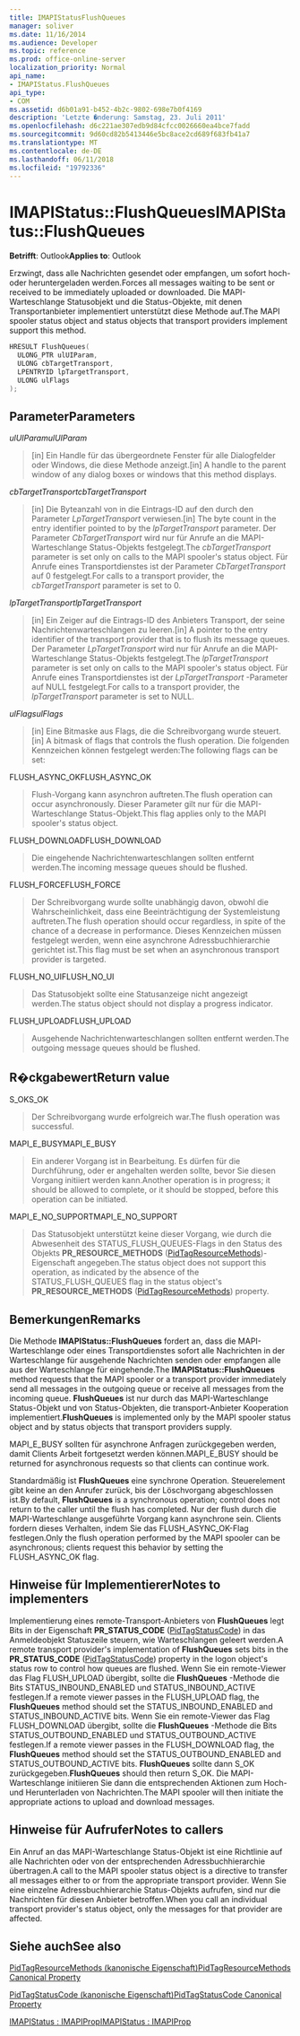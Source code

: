```yaml
---
title: IMAPIStatusFlushQueues
manager: soliver
ms.date: 11/16/2014
ms.audience: Developer
ms.topic: reference
ms.prod: office-online-server
localization_priority: Normal
api_name:
- IMAPIStatus.FlushQueues
api_type:
- COM
ms.assetid: d6b01a91-b452-4b2c-9802-698e7b0f4169
description: 'Letzte �nderung: Samstag, 23. Juli 2011'
ms.openlocfilehash: d6c221ae307edb9d84cfcc0026660ea4bce7fadd
ms.sourcegitcommit: 9d60cd82b5413446e5bc8ace2cd689f683fb41a7
ms.translationtype: MT
ms.contentlocale: de-DE
ms.lasthandoff: 06/11/2018
ms.locfileid: "19792336"
---
```

# <a name="imapistatusflushqueues"></a><span data-ttu-id="59e23-103">IMAPIStatus::FlushQueues</span><span class="sxs-lookup"><span data-stu-id="59e23-103">IMAPIStatus::FlushQueues</span></span>

  
  
<span data-ttu-id="59e23-104">**Betrifft**: Outlook</span><span class="sxs-lookup"><span data-stu-id="59e23-104">**Applies to**: Outlook</span></span> 
  
<span data-ttu-id="59e23-105">Erzwingt, dass alle Nachrichten gesendet oder empfangen, um sofort hoch- oder heruntergeladen werden.</span><span class="sxs-lookup"><span data-stu-id="59e23-105">Forces all messages waiting to be sent or received to be immediately uploaded or downloaded.</span></span> <span data-ttu-id="59e23-106">Die MAPI-Warteschlange Statusobjekt und die Status-Objekte, mit denen Transportanbieter implementiert unterstützt diese Methode auf.</span><span class="sxs-lookup"><span data-stu-id="59e23-106">The MAPI spooler status object and status objects that transport providers implement support this method.</span></span>
  
```cpp
HRESULT FlushQueues(
  ULONG_PTR ulUIParam,
  ULONG cbTargetTransport,
  LPENTRYID lpTargetTransport,
  ULONG ulFlags
);
```

## <a name="parameters"></a><span data-ttu-id="59e23-107">Parameter</span><span class="sxs-lookup"><span data-stu-id="59e23-107">Parameters</span></span>

 <span data-ttu-id="59e23-108">_ulUIParam_</span><span class="sxs-lookup"><span data-stu-id="59e23-108">_ulUIParam_</span></span>
  
> <span data-ttu-id="59e23-109">[in] Ein Handle für das übergeordnete Fenster für alle Dialogfelder oder Windows, die diese Methode anzeigt.</span><span class="sxs-lookup"><span data-stu-id="59e23-109">[in] A handle to the parent window of any dialog boxes or windows that this method displays.</span></span>
    
 <span data-ttu-id="59e23-110">_cbTargetTransport_</span><span class="sxs-lookup"><span data-stu-id="59e23-110">_cbTargetTransport_</span></span>
  
> <span data-ttu-id="59e23-111">[in] Die Byteanzahl von in die Eintrags-ID auf den durch den Parameter _LpTargetTransport_ verwiesen.</span><span class="sxs-lookup"><span data-stu-id="59e23-111">[in] The byte count in the entry identifier pointed to by the  _lpTargetTransport_ parameter.</span></span> <span data-ttu-id="59e23-112">Der Parameter _CbTargetTransport_ wird nur für Anrufe an die MAPI-Warteschlange Status-Objekts festgelegt.</span><span class="sxs-lookup"><span data-stu-id="59e23-112">The  _cbTargetTransport_ parameter is set only on calls to the MAPI spooler's status object.</span></span> <span data-ttu-id="59e23-113">Für Anrufe eines Transportdienstes ist der Parameter _CbTargetTransport_ auf 0 festgelegt.</span><span class="sxs-lookup"><span data-stu-id="59e23-113">For calls to a transport provider, the  _cbTargetTransport_ parameter is set to 0.</span></span> 
    
 <span data-ttu-id="59e23-114">_lpTargetTransport_</span><span class="sxs-lookup"><span data-stu-id="59e23-114">_lpTargetTransport_</span></span>
  
> <span data-ttu-id="59e23-115">[in] Ein Zeiger auf die Eintrags-ID des Anbieters Transport, der seine Nachrichtenwarteschlangen zu leeren.</span><span class="sxs-lookup"><span data-stu-id="59e23-115">[in] A pointer to the entry identifier of the transport provider that is to flush its message queues.</span></span> <span data-ttu-id="59e23-116">Der Parameter _LpTargetTransport_ wird nur für Anrufe an die MAPI-Warteschlange Status-Objekts festgelegt.</span><span class="sxs-lookup"><span data-stu-id="59e23-116">The  _lpTargetTransport_ parameter is set only on calls to the MAPI spooler's status object.</span></span> <span data-ttu-id="59e23-117">Für Anrufe eines Transportdienstes ist der _LpTargetTransport_ -Parameter auf NULL festgelegt.</span><span class="sxs-lookup"><span data-stu-id="59e23-117">For calls to a transport provider, the  _lpTargetTransport_ parameter is set to NULL.</span></span> 
    
 <span data-ttu-id="59e23-118">_ulFlags_</span><span class="sxs-lookup"><span data-stu-id="59e23-118">_ulFlags_</span></span>
  
> <span data-ttu-id="59e23-119">[in] Eine Bitmaske aus Flags, die die Schreibvorgang wurde steuert.</span><span class="sxs-lookup"><span data-stu-id="59e23-119">[in] A bitmask of flags that controls the flush operation.</span></span> <span data-ttu-id="59e23-120">Die folgenden Kennzeichen können festgelegt werden:</span><span class="sxs-lookup"><span data-stu-id="59e23-120">The following flags can be set:</span></span>
    
<span data-ttu-id="59e23-121">FLUSH_ASYNC_OK</span><span class="sxs-lookup"><span data-stu-id="59e23-121">FLUSH_ASYNC_OK</span></span> 
  
> <span data-ttu-id="59e23-122">Flush-Vorgang kann asynchron auftreten.</span><span class="sxs-lookup"><span data-stu-id="59e23-122">The flush operation can occur asynchronously.</span></span> <span data-ttu-id="59e23-123">Dieser Parameter gilt nur für die MAPI-Warteschlange Status-Objekt.</span><span class="sxs-lookup"><span data-stu-id="59e23-123">This flag applies only to the MAPI spooler's status object.</span></span> 
    
<span data-ttu-id="59e23-124">FLUSH_DOWNLOAD</span><span class="sxs-lookup"><span data-stu-id="59e23-124">FLUSH_DOWNLOAD</span></span> 
  
> <span data-ttu-id="59e23-125">Die eingehende Nachrichtenwarteschlangen sollten entfernt werden.</span><span class="sxs-lookup"><span data-stu-id="59e23-125">The incoming message queues should be flushed.</span></span>
    
<span data-ttu-id="59e23-126">FLUSH_FORCE</span><span class="sxs-lookup"><span data-stu-id="59e23-126">FLUSH_FORCE</span></span> 
  
> <span data-ttu-id="59e23-127">Der Schreibvorgang wurde sollte unabhängig davon, obwohl die Wahrscheinlichkeit, dass eine Beeinträchtigung der Systemleistung auftreten.</span><span class="sxs-lookup"><span data-stu-id="59e23-127">The flush operation should occur regardless, in spite of the chance of a decrease in performance.</span></span> <span data-ttu-id="59e23-128">Dieses Kennzeichen müssen festgelegt werden, wenn eine asynchrone Adressbuchhierarchie gerichtet ist.</span><span class="sxs-lookup"><span data-stu-id="59e23-128">This flag must be set when an asynchronous transport provider is targeted.</span></span>
    
<span data-ttu-id="59e23-129">FLUSH_NO_UI</span><span class="sxs-lookup"><span data-stu-id="59e23-129">FLUSH_NO_UI</span></span> 
  
> <span data-ttu-id="59e23-130">Das Statusobjekt sollte eine Statusanzeige nicht angezeigt werden.</span><span class="sxs-lookup"><span data-stu-id="59e23-130">The status object should not display a progress indicator.</span></span>
    
<span data-ttu-id="59e23-131">FLUSH_UPLOAD</span><span class="sxs-lookup"><span data-stu-id="59e23-131">FLUSH_UPLOAD</span></span> 
  
> <span data-ttu-id="59e23-132">Ausgehende Nachrichtenwarteschlangen sollten entfernt werden.</span><span class="sxs-lookup"><span data-stu-id="59e23-132">The outgoing message queues should be flushed.</span></span>
    
## <a name="return-value"></a><span data-ttu-id="59e23-133">R�ckgabewert</span><span class="sxs-lookup"><span data-stu-id="59e23-133">Return value</span></span>

<span data-ttu-id="59e23-134">S_OK</span><span class="sxs-lookup"><span data-stu-id="59e23-134">S_OK</span></span> 
  
> <span data-ttu-id="59e23-135">Der Schreibvorgang wurde erfolgreich war.</span><span class="sxs-lookup"><span data-stu-id="59e23-135">The flush operation was successful.</span></span>
    
<span data-ttu-id="59e23-136">MAPI_E_BUSY</span><span class="sxs-lookup"><span data-stu-id="59e23-136">MAPI_E_BUSY</span></span> 
  
> <span data-ttu-id="59e23-137">Ein anderer Vorgang ist in Bearbeitung. Es dürfen für die Durchführung, oder er angehalten werden sollte, bevor Sie diesen Vorgang initiiert werden kann.</span><span class="sxs-lookup"><span data-stu-id="59e23-137">Another operation is in progress; it should be allowed to complete, or it should be stopped, before this operation can be initiated.</span></span>
    
<span data-ttu-id="59e23-138">MAPI_E_NO_SUPPORT</span><span class="sxs-lookup"><span data-stu-id="59e23-138">MAPI_E_NO_SUPPORT</span></span> 
  
> <span data-ttu-id="59e23-139">Das Statusobjekt unterstützt keine dieser Vorgang, wie durch die Abwesenheit des STATUS_FLUSH_QUEUES-Flags in den Status des Objekts **PR_RESOURCE_METHODS** ([PidTagResourceMethods](pidtagresourcemethods-canonical-property.md))-Eigenschaft angegeben.</span><span class="sxs-lookup"><span data-stu-id="59e23-139">The status object does not support this operation, as indicated by the absence of the STATUS_FLUSH_QUEUES flag in the status object's **PR_RESOURCE_METHODS** ([PidTagResourceMethods](pidtagresourcemethods-canonical-property.md)) property.</span></span>
    
## <a name="remarks"></a><span data-ttu-id="59e23-140">Bemerkungen</span><span class="sxs-lookup"><span data-stu-id="59e23-140">Remarks</span></span>

<span data-ttu-id="59e23-141">Die Methode **IMAPIStatus::FlushQueues** fordert an, dass die MAPI-Warteschlange oder eines Transportdienstes sofort alle Nachrichten in der Warteschlange für ausgehende Nachrichten senden oder empfangen alle aus der Warteschlange für eingehende.</span><span class="sxs-lookup"><span data-stu-id="59e23-141">The **IMAPIStatus::FlushQueues** method requests that the MAPI spooler or a transport provider immediately send all messages in the outgoing queue or receive all messages from the incoming queue.</span></span> <span data-ttu-id="59e23-142">**FlushQueues** ist nur durch das MAPI-Warteschlange Status-Objekt und von Status-Objekten, die transport-Anbieter Kooperation implementiert.</span><span class="sxs-lookup"><span data-stu-id="59e23-142">**FlushQueues** is implemented only by the MAPI spooler status object and by status objects that transport providers supply.</span></span> 
  
<span data-ttu-id="59e23-143">MAPI_E_BUSY sollten für asynchrone Anfragen zurückgegeben werden, damit Clients Arbeit fortgesetzt werden können.</span><span class="sxs-lookup"><span data-stu-id="59e23-143">MAPI_E_BUSY should be returned for asynchronous requests so that clients can continue work.</span></span> 
  
<span data-ttu-id="59e23-144">Standardmäßig ist **FlushQueues** eine synchrone Operation. Steuerelement gibt keine an den Anrufer zurück, bis der Löschvorgang abgeschlossen ist.</span><span class="sxs-lookup"><span data-stu-id="59e23-144">By default, **FlushQueues** is a synchronous operation; control does not return to the caller until the flush has completed.</span></span> <span data-ttu-id="59e23-145">Nur der flush durch die MAPI-Warteschlange ausgeführte Vorgang kann asynchrone sein. Clients fordern dieses Verhalten, indem Sie das FLUSH_ASYNC_OK-Flag festlegen.</span><span class="sxs-lookup"><span data-stu-id="59e23-145">Only the flush operation performed by the MAPI spooler can be asynchronous; clients request this behavior by setting the FLUSH_ASYNC_OK flag.</span></span> 
  
## <a name="notes-to-implementers"></a><span data-ttu-id="59e23-146">Hinweise für Implementierer</span><span class="sxs-lookup"><span data-stu-id="59e23-146">Notes to implementers</span></span>

<span data-ttu-id="59e23-147">Implementierung eines remote-Transport-Anbieters von **FlushQueues** legt Bits in der Eigenschaft **PR_STATUS_CODE** ([PidTagStatusCode](pidtagstatuscode-canonical-property.md)) in das Anmeldeobjekt Statuszeile steuern, wie Warteschlangen geleert werden.</span><span class="sxs-lookup"><span data-stu-id="59e23-147">A remote transport provider's implementation of **FlushQueues** sets bits in the **PR_STATUS_CODE** ([PidTagStatusCode](pidtagstatuscode-canonical-property.md)) property in the logon object's status row to control how queues are flushed.</span></span> <span data-ttu-id="59e23-148">Wenn Sie ein remote-Viewer das Flag FLUSH_UPLOAD übergibt, sollte die **FlushQueues** -Methode die Bits STATUS_INBOUND_ENABLED und STATUS_INBOUND_ACTIVE festlegen.</span><span class="sxs-lookup"><span data-stu-id="59e23-148">If a remote viewer passes in the FLUSH_UPLOAD flag, the **FlushQueues** method should set the STATUS_INBOUND_ENABLED and STATUS_INBOUND_ACTIVE bits.</span></span> <span data-ttu-id="59e23-149">Wenn Sie ein remote-Viewer das Flag FLUSH_DOWNLOAD übergibt, sollte die **FlushQueues** -Methode die Bits STATUS_OUTBOUND_ENABLED und STATUS_OUTBOUND_ACTIVE festlegen.</span><span class="sxs-lookup"><span data-stu-id="59e23-149">If a remote viewer passes in the FLUSH_DOWNLOAD flag, the **FlushQueues** method should set the STATUS_OUTBOUND_ENABLED and STATUS_OUTBOUND_ACTIVE bits.</span></span> <span data-ttu-id="59e23-150">**FlushQueues** sollte dann S_OK zurückgegeben.</span><span class="sxs-lookup"><span data-stu-id="59e23-150">**FlushQueues** should then return S_OK.</span></span> <span data-ttu-id="59e23-151">Die MAPI-Warteschlange initiieren Sie dann die entsprechenden Aktionen zum Hoch- und Herunterladen von Nachrichten.</span><span class="sxs-lookup"><span data-stu-id="59e23-151">The MAPI spooler will then initiate the appropriate actions to upload and download messages.</span></span> 
  
## <a name="notes-to-callers"></a><span data-ttu-id="59e23-152">Hinweise für Aufrufer</span><span class="sxs-lookup"><span data-stu-id="59e23-152">Notes to callers</span></span>

<span data-ttu-id="59e23-153">Ein Anruf an das MAPI-Warteschlange Status-Objekt ist eine Richtlinie auf alle Nachrichten oder von der entsprechenden Adressbuchhierarchie übertragen.</span><span class="sxs-lookup"><span data-stu-id="59e23-153">A call to the MAPI spooler status object is a directive to transfer all messages either to or from the appropriate transport provider.</span></span> <span data-ttu-id="59e23-154">Wenn Sie eine einzelne Adressbuchhierarchie Status-Objekts aufrufen, sind nur die Nachrichten für diesen Anbieter betroffen.</span><span class="sxs-lookup"><span data-stu-id="59e23-154">When you call an individual transport provider's status object, only the messages for that provider are affected.</span></span>
  
## <a name="see-also"></a><span data-ttu-id="59e23-155">Siehe auch</span><span class="sxs-lookup"><span data-stu-id="59e23-155">See also</span></span>



[<span data-ttu-id="59e23-156">PidTagResourceMethods (kanonische Eigenschaft)</span><span class="sxs-lookup"><span data-stu-id="59e23-156">PidTagResourceMethods Canonical Property</span></span>](pidtagresourcemethods-canonical-property.md)
  
[<span data-ttu-id="59e23-157">PidTagStatusCode (kanonische Eigenschaft)</span><span class="sxs-lookup"><span data-stu-id="59e23-157">PidTagStatusCode Canonical Property</span></span>](pidtagstatuscode-canonical-property.md)
  
[<span data-ttu-id="59e23-158">IMAPIStatus : IMAPIProp</span><span class="sxs-lookup"><span data-stu-id="59e23-158">IMAPIStatus : IMAPIProp</span></span>](imapistatusimapiprop.md)

